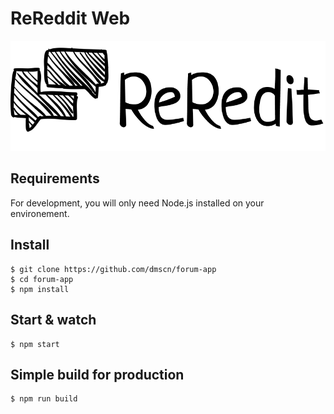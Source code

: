 # ReReddit Web

![ReRedit](src/logo.png)

## Requirements

For development, you will only need Node.js installed on your environement.

## Install

    $ git clone https://github.com/dmscn/forum-app
    $ cd forum-app
    $ npm install

## Start & watch

    $ npm start

## Simple build for production

    $ npm run build
